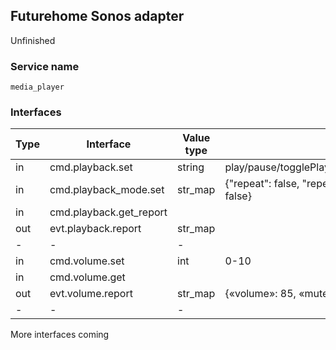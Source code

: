 ## Futurehome Sonos adapter
Unfinished

### Service name

`media_player`

### Interfaces

Type        | Interface                 | Value type        | Description
------------|---------------------------|-------------------|-------
in          | cmd.playback.set          | string            | play/pause/togglePlayPause/skipToNextTrack/skipToPreviousTrack
in          | cmd.playback_mode.set     | str_map           | {"repeat": false, "repeatOne": false, "crossfade": false, "shuffle": false}
in          | cmd.playback.get_report   |                   |
out         | evt.playback.report       | str_map           |
-           |-                          |-                  |
in          | cmd.volume.set            | int               | 0-10
in          | cmd.volume.get            |                   |
out         | evt.volume.report         | str_map           | {«volume»: 85, «muted»: false, «fixed»: false}
-           |-                          |-                  |

More interfaces coming